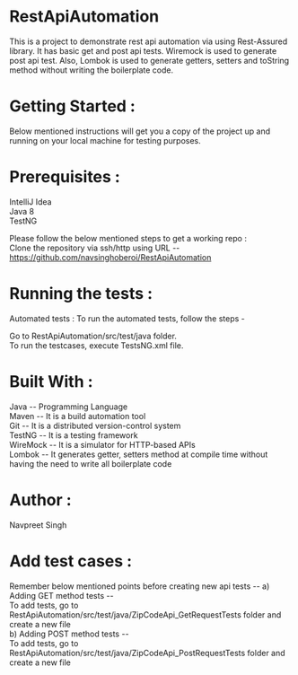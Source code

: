 # RestApiAutomation
This is a project to demonstrate rest api automation via using Rest-Assured library. It has basic get and post api tests. Wiremock is used to generate post api test. Also, Lombok is used to generate getters, setters and toString method without writing the boilerplate code.

# Getting Started :
Below mentioned instructions will get you a copy of the project up and running on your local machine for testing purposes.

# Prerequisites :
IntelliJ Idea                                                                                                                                                                                  
Java 8                                                                                                                                                                  
TestNG                                                                           

Please follow the below mentioned steps to get a working repo :                                                       
Clone the repository via ssh/http using URL -- https://github.com/navsinghoberoi/RestApiAutomation

# Running the tests :                                           
Automated tests : To run the automated tests, follow the steps -

Go to RestApiAutomation/src/test/java folder.                                                       
To run the testcases, execute TestsNG.xml file.

# Built With :
Java -- Programming Language            
Maven -- It is a build automation tool                    
Git -- It is a distributed version-control system                               
TestNG -- It is a testing framework                                      
WireMock -- It is a simulator for HTTP-based APIs                                           
Lombok -- It generates getter, setters method at compile time without having the need to write all boilerplate code

# Author :
Navpreet Singh

# Add test cases :
Remember below mentioned points before creating new api tests -- 
a) Adding GET method tests --                                                           
To add tests, go to RestApiAutomation/src/test/java/ZipCodeApi_GetRequestTests folder and create a new file             
b) Adding POST method tests --                                                              
To add tests, go to RestApiAutomation/src/test/java/ZipCodeApi_PostRequestTests folder and create a new file
